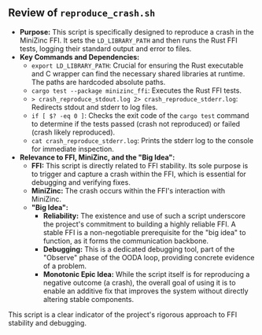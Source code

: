 ## Review of `reproduce_crash.sh`

*   **Purpose:** This script is specifically designed to reproduce a crash in the MiniZinc FFI. It sets the `LD_LIBRARY_PATH` and then runs the Rust FFI tests, logging their standard output and error to files.
*   **Key Commands and Dependencies:**
    *   `export LD_LIBRARY_PATH`: Crucial for ensuring the Rust executable and C wrapper can find the necessary shared libraries at runtime. The paths are hardcoded absolute paths.
    *   `cargo test --package minizinc_ffi`: Executes the Rust FFI tests.
    *   `> crash_reproduce_stdout.log 2> crash_reproduce_stderr.log`: Redirects stdout and stderr to log files.
    *   `if [ $? -eq 0 ]`: Checks the exit code of the `cargo test` command to determine if the tests passed (crash not reproduced) or failed (crash likely reproduced).
    *   `cat crash_reproduce_stderr.log`: Prints the stderr log to the console for immediate inspection.
*   **Relevance to FFI, MiniZinc, and the "Big Idea":**
    *   **FFI:** This script is directly related to FFI stability. Its sole purpose is to trigger and capture a crash within the FFI, which is essential for debugging and verifying fixes.
    *   **MiniZinc:** The crash occurs within the FFI's interaction with MiniZinc.
    *   **"Big Idea":**
        *   **Reliability:** The existence and use of such a script underscore the project's commitment to building a highly reliable FFI. A stable FFI is a non-negotiable prerequisite for the "big idea" to function, as it forms the communication backbone.
        *   **Debugging:** This is a dedicated debugging tool, part of the "Observe" phase of the OODA loop, providing concrete evidence of a problem.
        *   **Monotonic Epic Idea:** While the script itself is for reproducing a negative outcome (a crash), the overall goal of using it is to enable an additive fix that improves the system without directly altering stable components.

This script is a clear indicator of the project's rigorous approach to FFI stability and debugging.
